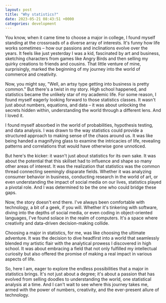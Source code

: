 ```yaml
---
layout: post
title: "Why statistics?"
date: 2023-05-21 08:43:51 +0000
categories: development
---
```


You know, when it came time to choose a major in college, I found myself standing at the crossroads of a diverse array of interests. It's funny how life works sometimes – how our passions and inclinations evolve over the years. It feels like just yesterday I was a kid, fascinated by art and business, sketching characters from games like Angry Birds and then selling my quirky creations to friends and cousins. That little venture of mine, surprisingly, marked the beginning of my journey into the world of commerce and creativity.

Now, you might say, "Well, an artsy type getting into business is pretty common." But there's a twist in my story. High school happened, and statistics became the unlikely star of my academic life. For some reason, I found myself eagerly looking forward to those statistics classes. It wasn't just about numbers, equations, and data – it was about unlocking the secrets hidden within, understanding the world through a different lens. And I loved it.

I found myself absorbed in the world of probabilities, hypothesis testing, and data analysis. I was drawn to the way statistics could provide a structured approach to making sense of the chaos around us. It was like being handed a magnifying glass to examine the intricacies of life, revealing patterns and correlations that would have otherwise gone unnoticed.

But here's the kicker: it wasn't just about statistics for its own sake. It was about the potential that this skillset had to influence and shape so many other areas of interest. It was the realization that statistics was the common thread connecting seemingly disparate fields. Whether it was analyzing consumer behavior in business, conducting research in the world of art, or even understanding the impact of social media on our lives, statistics played a pivotal role. And I was determined to be the one who could bridge these gaps.

Now, the story doesn't end there. I've always been comfortable with technology, a bit of a geek, if you will. Whether it's tinkering with software, diving into the depths of social media, or even coding in object-oriented languages, I've found solace in the realm of computers. It's a space where creativity and data-driven decision-making collide.

Choosing a major in statistics, for me, was like choosing the ultimate adventure. It was the decision to dive headfirst into a world that seamlessly blended my artistic flair with the analytical prowess I discovered in high school. It was about embracing a field that not only fulfilled my intellectual curiosity but also offered the promise of making a real impact in various aspects of life.

So, here I am, eager to explore the endless possibilities that a major in statistics brings. It's not just about a degree; it's about a passion that has evolved from selling doodles to understanding the world, one statistical analysis at a time. And I can't wait to see where this journey takes me, armed with the power of numbers, creativity, and the ever-present allure of technology.
